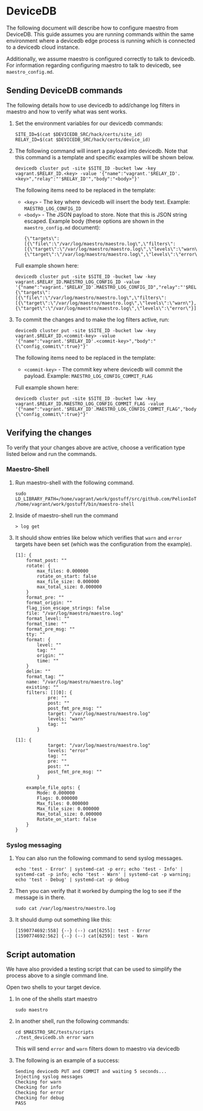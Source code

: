# DeviceDB

The following document will describe how to configure maestro from DeviceDB. This guide assumes you are running commands within the same environment where a devicedb edge process is running which is connected to a devicedb cloud instance.

Additionally, we assume maestro is configured correctly to talk to devicedb. For information regarding configuring maestro to talk to devicedb, see `maestro_config.md`.

## Sending DeviceDB commands

The following details how to use devicedb to add/change log filters in maestro and how to verify what was sent works.

1. Set the environment variables for our devicedb commands:
    ```
    SITE_ID=$(cat $DEVICEDB_SRC/hack/certs/site_id)
    RELAY_ID=$(cat $DEVICEDB_SRC/hack/certs/device_id)
    ```
1. The following command will insert a payload into devicedb. Note that this command is a template and specific examples will be shown below.
    ```
    devicedb cluster put -site $SITE_ID -bucket lww -key vagrant.$RELAY_ID.<key> -value '{"name":"vagrant.'$RELAY_ID'.<key>","relay":"'$RELAY_ID'","body":"<body>"}'
    ```
    The following items need to be replaced in the template:
    * `<key>` - The key where devicedb will insert the body text. Example: `MAESTRO_LOG_CONFIG_ID `
    * `<body>` - The JSON payload to store. Note that this is JSON string escaped. Example body (these options are shown in the `maestro_config.md` document):
        ```
        {\"targets\":[{\"file\":\"/var/log/maestro/maestro.log\",\"filters\":[{\"target\":\"/var/log/maestro/maestro.log\",\"levels\":\"warn\"},{\"target\":\"/var/log/maestro/maestro.log\",\"levels\":\"error\"}],\"name\":\"\",\"existing\":\"replace\"}]}
        ```

    Full example shown here:
    ```
    devicedb cluster put -site $SITE_ID -bucket lww -key vagrant.$RELAY_ID.MAESTRO_LOG_CONFIG_ID -value '{"name":"vagrant.'$RELAY_ID'.MAESTRO_LOG_CONFIG_ID","relay":"'$RELAY_ID'","body":"{\"targets\":[{\"file\":\"/var/log/maestro/maestro.log\",\"filters\":[{\"target\":\"/var/log/maestro/maestro.log\",\"levels\":\"warn\"},{\"target\":\"/var/log/maestro/maestro.log\",\"levels\":\"error\"}],\"name\":\"\",\"existing\":\"replace\"}]}"}'
    ```

1. To commit the changes and to make the log filters active, run:
    ```
    devicedb cluster put -site $SITE_ID -bucket lww -key vagrant.$RELAY_ID.<commit-key> -value '{"name":"vagrant.'$RELAY_ID'.<commit-key>","body":"{\"config_commit\":true}"}'
    ```
    The following items need to be replaced in the template:
    * `<commit-key>` - The commit key where devicedb will commit the payload. Example: `MAESTRO_LOG_CONFIG_COMMIT_FLAG `

    Full example shown here:
    ```
    devicedb cluster put -site $SITE_ID -bucket lww -key vagrant.$RELAY_ID.MAESTRO_LOG_CONFIG_COMMIT_FLAG -value '{"name":"vagrant.'$RELAY_ID'.MAESTRO_LOG_CONFIG_COMMIT_FLAG","body":"{\"config_commit\":true}"}'
    ```

## Verifying the changes

To verify that your changes above are active, choose a verification type listed below and run the commands.

### Maestro-Shell

1. Run maestro-shell with the following command.
    ```
    sudo LD_LIBRARY_PATH=/home/vagrant/work/gostuff/src/github.com/PelionIoT/maestro/vendor/github.com/PelionIoT/greasego/deps/lib /home/vagrant/work/gostuff/bin/maestro-shell
    ```
1. Inside of maestro-shell run the command
    ```
    > log get
    ```
1. It should show entries like below which verifies that `warn` and `error` targets have been set (which was the configuration from the example).
    ```
    [1]: {
        format_post: ""
        rotate: {
            max_files: 0.000000
            rotate_on_start: false
            max_file_size: 0.000000
            max_total_size: 0.000000
        }
        format_pre: ""
        format_origin: ""
        flag_json_escape_strings: false
        file: "/var/log/maestro/maestro.log"
        format_level: ""
        format_time: ""
        format_pre_msg: ""
        tty: ""
        format: {
            level: ""
            tag: ""
            origin: ""
            time: ""
        }
        delim: ""
        format_tag: ""
        name: "/var/log/maestro/maestro.log"
        existing: ""
        filters: [][0]: {
                pre: ""
                post: ""
                post_fmt_pre_msg: ""
                target: "/var/log/maestro/maestro.log"
                levels: "warn"
                tag: ""
            }

    [1]: {
                target: "/var/log/maestro/maestro.log"
                levels: "error"
                tag: ""
                pre: ""
                post: ""
                post_fmt_pre_msg: ""
            }

        example_file_opts: {
            Mode: 0.000000
            Flags: 0.000000
            Max_files: 0.000000
            Max_file_size: 0.000000
            Max_total_size: 0.000000
            Rotate_on_start: false
        }
    }
    ```

### Syslog messaging

1. You can also run the following command to send syslog messages.
    ```
    echo 'test - Error' | systemd-cat -p err; echo 'test - Info' | systemd-cat -p info; echo 'test - Warn' | systemd-cat -p warning; echo 'test - Debug' | systemd-cat -p debug
    ```
1. Then you can verify that it worked by dumping the log to see if the message is in there.
    ```
    sudo cat /var/log/maestro/maestro.log
    ```
1. It should dump out something like this:
    ```
    [1590774692:558] {--} (--) cat[6255]: test - Error
    [1590774692:562] {--} (--) cat[6259]: test - Warn
    ```

## Script automation

We have also provided a testing script that can be used to simplify the process above to a single command line.

Open two shells to your target device.

1. In one of the shells start maestro
    ```
    sudo maestro
    ```
1. In another shell, run the following commands:
    ```
    cd $MAESTRO_SRC/tests/scripts
    ./test_devicedb.sh error warn
    ```
    This will send `error` and `warn` filters down to maestro via devicedb

1. The following is an example of a success:
    ```
    Sending devicedb PUT and COMMIT and waiting 5 seconds...
    Injecting syslog messages
    Checking for warn
    Checking for info
    Checking for error
    Checking for debug
    PASS
    ```
